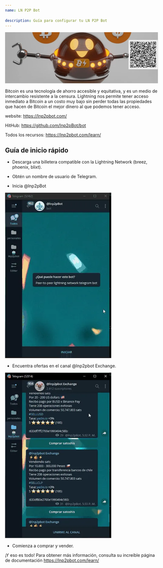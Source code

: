 ```yaml
---
name: LN P2P Bot

description: Guía para configurar tu LN P2P Bot
---
```


![cover](assets/cover.webp)

Bitcoin es una tecnología de ahorro accesible y equitativa, y es un medio de intercambio resistente a la censura. Lightning nos permite tener acceso inmediato a Bitcoin a un costo muy bajo sin perder todas las propiedades que hacen de Bitcoin el mejor dinero al que podemos tener acceso.

website: https://lnp2pbot.com/

HitHub: https://github.com/lnp2pBot/bot

Todos los recursos: https://lnp2pbot.com/learn/

## Guía de inicio rápido

- Descarga una billetera compatible con la Lightning Network (breez, phoenix, blixt).

- Obtén un nombre de usuario de Telegram.

- Inicia @lnp2pBot

![video](assets/1.webp)

- Encuentra ofertas en el canal @lnp2pbot Exchange.

![video](assets/2.webp)

- Comienza a comprar y vender.

¡Y eso es todo! Para obtener más información, consulta su increíble página de documentación https://lnp2pbot.com/learn/
